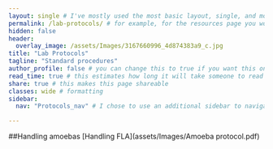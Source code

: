 ```yaml
---
layout: single # I've mostly used the most basic layout, single, and modified it from there but feel free to pick a different one and play around!
permalink: /lab-protocols/ # for example, for the resources page you would put resources
hidden: false
header:
  overlay_image: /assets/Images/3167660996_4d874383a9_c.jpg
title: "Lab Protocols"
tagline: "Standard procedures"   
author_profile: false # you can change this to true if you want this on the side again!
read_time: true # this estimates how long it will take someone to read this page
share: true # this makes this page shareable
classes: wide # formatting
sidebar:
  nav: "Protocols_nav" # I chose to use an additional sidebar to navigate different parts of this page instead of the author profile. If you use this you will have to add a new section to your navigation.yml file, or you can comment this section out.

---
```


##Handling amoebas
[Handling FLA](assets/Images/Amoeba protocol.pdf)
